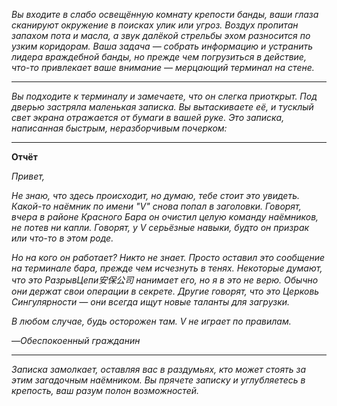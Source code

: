 _Вы входите в слабо освещённую комнату крепости банды, ваши глаза сканируют окружение в поисках улик или угроз. Воздух пропитан запахом пота и масла, а звук далёкой стрельбы эхом разносится по узким коридорам. Ваша задача — собрать информацию и устранить лидера враждебной банды, но прежде чем погрузиться в действие, что-то привлекает ваше внимание — мерцающий терминал на стене._

---

_Вы подходите к терминалу и замечаете, что он слегка приоткрыт. Под дверью застряла маленькая записка. Вы вытаскиваете её, и тусклый свет экрана отражается от бумаги в вашей руке. Это записка, написанная быстрым, неразборчивым почерком:_

---

**Отчёт**

_Привет,_

_Не знаю, что здесь происходит, но думаю, тебе стоит это увидеть. Какой-то наёмник по имени "V" снова попал в заголовки. Говорят, вчера в районе Красного Бара он очистил целую команду наёмников, не потев ни капли. Говорят, у V серьёзные навыки, будто он призрак или что-то в этом роде._

_Но на кого он работает? Никто не знает. Просто оставил это сообщение на терминале бара, прежде чем исчезнуть в тенях. Некоторые думают, что это РазрывЦепи安保公司 нанимает его, но я в это не верю. Обычно они держат свои операции в секрете. Другие говорят, что это Церковь Сингулярности — они всегда ищут новые таланты для загрузки._

_В любом случае, будь осторожен там. V не играет по правилам._

—_Обеспокоенный гражданин_

---

_Записка замолкает, оставляя вас в раздумьях, кто может стоять за этим загадочным наёмником. Вы прячете записку и углубляетесь в крепость, ваш разум полон возможностей._
